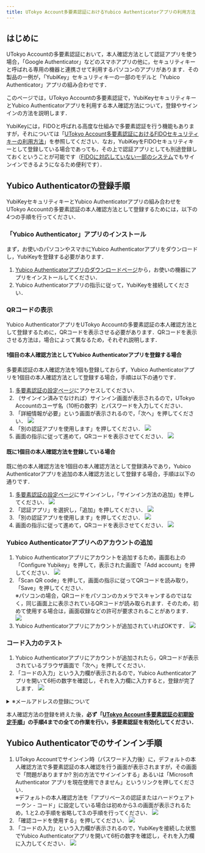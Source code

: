 ```yaml
---
title: UTokyo Account多要素認証におけるYubico Authenticatorアプリの利用方法
---
```


## はじめに

UTokyo Accountの多要素認証において，本人確認方法として認証アプリを使う場合，「Google Authenticator」などのスマホアプリの他に，セキュリティキーと呼ばれる専用の機器と連携させて利用するパソコンのアプリがあります．その製品の一例が，「YubiKey」セキュリティキーの一部のモデルと「Yubico Authenticator」アプリの組み合わせです．

このページでは，UTokyo Accountの多要素認証で，YubiKeyセキュリティキーとYubico Authenticatorアプリを利用する本人確認方法について，登録やサインインの方法を説明します．

YubiKeyには，FIDOと呼ばれる高度な仕組みで多要素認証を行う機能もありますが，それについては「[UTokyo Account多要素認証におけるFIDOセキュリティキーの利用方法](fido-security_key)」を参照してください．なお，YubiKeyをFIDOセキュリティキーとして登録している場合であっても，その上で認証アプリとしても別途登録しておくということが可能です（[FIDOに対応していない一部のシステム](fido-security_key#unsupported-system)でもサインインできるようになるため便利です）．

## Yubico Authenticatorの登録手順

YubiKeyセキュリティキーとYubico Authenticatorアプリの組み合わせをUTokyo Accountの多要素認証の本人確認方法として登録するためには，以下の4つの手順を行ってください．

### 「Yubico Authenticator」アプリのインストール

まず，お使いのパソコンやスマホにYubico Authenticatorアプリをダウンロードし，YubiKeyを登録する必要があります．

1. [Yubico Authenticatorアプリのダウンロードページ](https://www.yubico.com/products/yubico-authenticator/)から，お使いの機器にアプリをインストールしてください．
2. Yubico Authenticatorアプリの指示に従って，YubiKeyを接続してください．

### QRコードの表示

Yubico AuthenticatorアプリをUTokyo Accountの多要素認証の本人確認方法として登録するために，QRコードを表示させる必要があります．QRコードを表示させる方法は，場合によって異なるため，それぞれ説明します．

#### 1個目の本人確認方法としてYubico Authenticatorアプリを登録する場合

多要素認証の本人確認方法を1個も登録しておらず，Yubico Authenticatorアプリを1個目の本人確認方法として登録する場合，手順は以下の通りです．

1. [多要素認証の設定ページ](https://account.activedirectory.windowsazure.com/proofup.aspx?proofup=1&whr=utac.u-tokyo.ac.jp)にアクセスしてください．
2. （サインイン済みでなければ）サインイン画面が表示されるので，UTokyo Accountのユーザ名（10桁の数字）とパスワードを入力してください．
3. 「詳細情報が必要」という画面が表示されるので，「次へ」を押してください．
![](../first.png)
4.  「別の認証アプリを使用します」を押してください．
![](initial_other_auth_app.png)
5. 画面の指示に従って進めて，QRコードを表示させてください．
![](initial_show_qr.png)

#### 既に1個目の本人確認方法を登録している場合

既に他の本人確認方法を1個目の本人確認方法として登録済みであり，Yubico Authenticatorアプリを追加の本人確認方法として登録する場合，手順は以下の通りです．

1. [多要素認証の設定ページ](https://mysignins.microsoft.com/security-info?domain_hint=utac.u-tokyo.ac.jp)にサインインし，「サインイン方法の追加」を押してください．
![](add_signin_method.png)
2. 「認証アプリ」を選択し，「追加」を押してください．
![](select_auth_app.png)
3. 「別の認証アプリを使用します」を押してください．
![](other_auth_app.png)
4. 画面の指示に従って進めて，QRコードを表示させてください．
![](show_qr.png)

### Yubico Authenticatorアプリへのアカウントの追加

1. Yubico Authenticatorアプリにアカウントを追加するため，画面右上の「Configure Yubikey」を押して，表示された画面で「Add account」を押してください．
    ![](add_account.png)
2. 「Scan QR code」を押して，画面の指示に従ってQRコードを読み取り，「Save」を押してください．<br>
※パソコンの場合，QRコードをパソコンのカメラでスキャンするのではなく，同じ画面上に表示されているQRコードが読み取られます．そのため，初めて使用する場合は，画面収録などの許可が要求されることがあります．
    ![](scan_qr.png)
3. Yubico Authenticatorアプリにアカウントが追加されていればOKです．
    ![](account_list.png)

### コード入力のテスト

1. Yubico Authenticatorアプリにアカウントが追加されたら，QRコードが表示されているブラウザ画面で「次へ」を押してください．
2. 「コードの入力」という入力欄が表示されるので，Yubico Authenticatorアプリを開いて6桁の数字を確認し，それを入力欄に入力すると，登録が完了します．
![](test_enter_code.png)

<details><summary>※メールアドレスの登録について</summary>1個目の本人確認方法としてYubico Authenticatorアプリを登録する場合は，コードの入力テストの後にメールアドレスの入力を求められます．なるべくECCSクラウドメール以外のメールアドレスを入力してください．続いてそのメールアドレスに送られてくる「コード」（6桁の数字）を入力するよう求められるので，そのようにしてください．<img src="../first_email.png"></details>

本人確認方法の登録を終えた後，**必ず「[UTokyo Account多要素認証の初期設定手順](initial)」の手順4までの全ての作業を行い，多要素認証を有効化してください．**

## Yubico Authenticatorでのサインイン手順

1. UTokyo Accountでサインイン時（パスワード入力後）に，デフォルトの本人確認方法で多要素認証の本人確認を行う画面が表示されますが，その画面で「問題がありますか? 別の方法でサインインする」あるいは「Microsoft Authenticator アプリを現在使用できません」というリンクを押してください．<br>
※デフォルトの本人確認方法を「アプリベースの認証またはハードウェアトークン - コード」に設定している場合は初めから3.の画面が表示されるため，1.と2.の手順を省略して3.の手順を行ってください．
![](signin_other_method.png)
2. 「確認コードを使用する」を押してください．
![](signin_select_totp.png)
3. 「コードの入力」という入力欄が表示されるので，YubiKeyを接続した状態でYubico Authenticatorアプリを開いて6桁の数字を確認し，それを入力欄に入力してください．
![](signin_enter_code.png)
